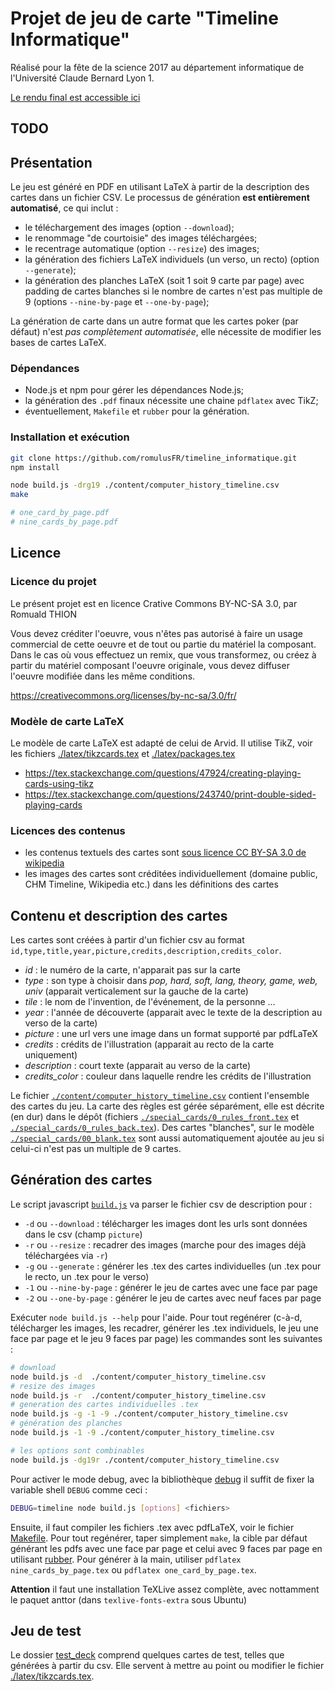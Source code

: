 Projet de jeu de carte "Timeline Informatique"
==============================================

Réalisé pour la fête de la science 2017 au département informatique de l'Université Claude Bernard Lyon 1.

[Le rendu final est accessible ici](http://liris.cnrs.fr/romuald.thion/files/Communication/Timeline/)

TODO
----

Présentation
------------

Le jeu est généré en PDF en utilisant LaTeX à partir de la description des cartes dans un fichier CSV.
Le processus de génération **est entièrement automatisé**, ce qui inclut :

- le téléchargement des images (option `--download`);
- le renommage "de courtoisie" des images téléchargées;
- le recentrage automatique (option `--resize`) des images;
- la génération des fichiers LaTeX individuels (un verso, un recto) (option `--generate`);
- la génération des planches LaTeX (soit 1 soit 9 carte par page) avec padding de cartes blanches si le nombre de cartes n'est pas multiple de 9 (options `--nine-by-page` et `--one-by-page`);

La génération de carte dans un autre format que les cartes poker (par défaut) n'est _pas complètement automatisée_, elle nécessite de modifier les bases de cartes LaTeX.

### Dépendances

- Node.js et npm pour gérer les dépendances Node.js;
- la génération des `.pdf` finaux nécessite une chaine `pdflatex` avec TikZ;
- éventuellement, `Makefile` et `rubber` pour la génération.

### Installation et exécution

```bash
git clone https://github.com/romulusFR/timeline_informatique.git
npm install

node build.js -drg19 ./content/computer_history_timeline.csv
make

# one_card_by_page.pdf
# nine_cards_by_page.pdf
```

Licence
-------

### Licence du projet

Le présent projet est en licence Crative Commons BY-NC-SA 3.0, par Romuald THION

Vous devez créditer l'oeuvre, vous n'êtes pas autorisé à faire un usage commercial de cette oeuvre et de tout ou partie du matériel la composant. Dans le cas où vous effectuez un remix, que vous transformez, ou créez à partir du matériel composant l'oeuvre originale, vous devez diffuser l'oeuvre modifiée dans les même conditions.

<https://creativecommons.org/licenses/by-nc-sa/3.0/fr/>

### Modèle de carte LaTeX

Le modèle de carte LaTeX est adapté de celui de Arvid. Il utilise TikZ, voir les fichiers [./latex/tikzcards.tex](./latex/tikzcards.tex) et [./latex/packages.tex](./latex/packages.tex)

- <https://tex.stackexchange.com/questions/47924/creating-playing-cards-using-tikz>
- <https://tex.stackexchange.com/questions/243740/print-double-sided-playing-cards>

### Licences des contenus

- les contenus textuels des cartes sont [sous licence CC BY-SA 3.0 de wikipedia](https://fr.wikipedia.org/wiki/Wikip%C3%A9dia:Citation_et_r%C3%A9utilisation_du_contenu_de_Wikip%C3%A9dia)
- les images des cartes sont créditées individuellement (domaine public, CHM Timeline, Wikipedia etc.) dans les définitions des cartes

Contenu et description des cartes
-----------------------------------

Les cartes sont créées à partir d'un fichier csv au format `id,type,title,year,picture,credits,description,credits_color`.

- *id* : le numéro de la carte, n'apparait pas sur la carte
- *type* : son type à choisir dans *pop, hard, soft, lang, theory, game, web, univ* (apparait verticalement sur la gauche de la carte)
- *tile* : le nom de l'invention, de l'événement, de la personne ...
- *year* : l'année de découverte (apparait avec le texte de la description au verso de la carte)
- *picture* : une url vers une image dans un format supporté par pdfLaTeX
- *credits* : crédits de l'illustration (apparait au recto de la carte uniquement)
- *description* : court texte (apparait au verso de la carte)
- *credits_color* : couleur dans laquelle rendre les crédits de l'illustration

Le fichier [`./content/computer_history_timeline.csv`](./content/computer_history_timeline.csv) contient l'ensemble des cartes du jeu.
La carte des règles est gérée séparément, elle est décrite (en dur) dans le dépôt (fichiers [`./special_cards/0_rules_front.tex`](./special_cards/0_rules_front.tex) et  [`./special_cards/0_rules_back.tex`](./special_cards/0_rules_back.tex)).
Des cartes "blanches", sur le modèle [`./special_cards/00_blank.tex`](./special_cards/00_blank.tex) sont aussi automatiquement ajoutée au jeu si celui-ci n'est pas un multiple de 9 cartes.

Génération des cartes
---------------------

Le script javascript [`build.js`](build.js) va parser le fichier csv de description pour :

- `-d` ou `--download` : télécharger les images dont les urls sont données dans le csv (champ `picture`)
- `-r` ou `--resize` : recadrer des images (marche pour des images déjà téléchargées via `-r`)
- `-g` ou `--generate` : générer les .tex des cartes individuelles (un .tex pour le recto, un .tex pour le verso)
- `-1` ou `--nine-by-page` :  générer le jeu de cartes avec une face par page
- `-2` ou `--one-by-page` : générer le jeu de cartes avec neuf faces par page

Exécuter `node build.js --help` pour l'aide. Pour tout regénérer (c-à-d, télécharger les images, les recadrer, générer les .tex individuels, le jeu une face par page et le jeu 9 faces par page) les commandes sont les suivantes :

```bash
# download
node build.js -d  ./content/computer_history_timeline.csv            
# resize des images
node build.js -r  ./content/computer_history_timeline.csv   
# generation des cartes individuelles .tex
node build.js -g -1 -9 ./content/computer_history_timeline.csv             
# génération des planches
node build.js -1 -9 ./content/computer_history_timeline.csv

# les options sont combinables
node build.js -dg19r ./content/computer_history_timeline.csv
```

Pour activer le mode debug, avec la bibliothèque [debug](https://www.npmjs.com/package/debug) il suffit de fixer la variable shell `DEBUG`  comme ceci :

```bash
DEBUG=timeline node build.js [options] <fichiers>
```

Ensuite, il faut compiler les fichiers .tex avec pdfLaTeX, voir le fichier [Makefile](./Makefile). Pour tout regénérer, taper simplement `make`, la cible par défaut générant les pdfs avec une face par page et celui avec 9 faces par page en utilisant [rubber](https://launchpad.net/rubber/). Pour générer à la main, utiliser `pdflatex nine_cards_by_page.tex` ou `pdflatex one_card_by_page.tex`.

**Attention** il faut une installation TeXLive assez complète, avec nottamment le paquet anttor (dans `texlive-fonts-extra` sous Ubuntu)

Jeu de test
--------------

Le dossier [test_deck](test_deck) comprend quelques cartes de test, telles que générées à partir du csv. Elle servent à mettre au point ou modifier le fichier [./latex/tikzcards.tex](./latex/tikzcards.tex).
